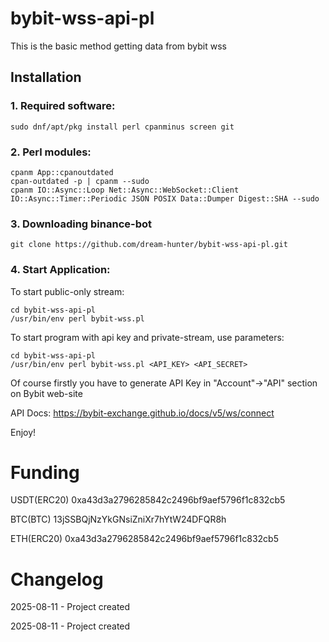 # bybit-wss-api-pl

This is the basic method getting data from bybit wss


## Installation

### 1. Required software:

```
sudo dnf/apt/pkg install perl cpanminus screen git
```

### 2. Perl modules:

```
cpanm App::cpanoutdated
cpan-outdated -p | cpanm --sudo
cpanm IO::Async::Loop Net::Async::WebSocket::Client IO::Async::Timer::Periodic JSON POSIX Data::Dumper Digest::SHA --sudo
```

### 3. Downloading binance-bot
```
git clone https://github.com/dream-hunter/bybit-wss-api-pl.git
```

### 4. Start Application:

To start public-only stream:

```
cd bybit-wss-api-pl
/usr/bin/env perl bybit-wss.pl
```

To start program with api key and private-stream, use parameters:

```
cd bybit-wss-api-pl
/usr/bin/env perl bybit-wss.pl <API_KEY> <API_SECRET>
```

Of course firstly you have to generate API Key in "Account"->"API" section on Bybit web-site

API Docs: https://bybit-exchange.github.io/docs/v5/ws/connect

Enjoy!

# Funding

USDT(ERC20) 0xa43d3a2796285842c2496bf9aef5796f1c832cb5

BTC(BTC)    13jSSBQjNzYkGNsiZniXr7hYtW24DFQR8h

ETH(ERC20)  0xa43d3a2796285842c2496bf9aef5796f1c832cb5

# Changelog

2025-08-11 - Project created



2025-08-11 - Project created